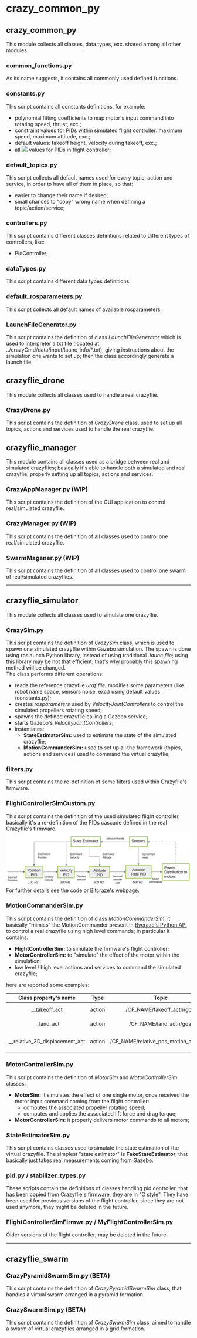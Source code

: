 # crazy_common_py
## crazy_common_py
This module collects all classes, data types, exc. shared among all other modules.
### common_functions.py
As its name suggests, it contains all commonly used defined functions.
### constants.py
This script contains all constants definitions, for example:
* polynomial fitting coefficients to map motor's input command into rotating speed, thrust, exc.;
* constraint values for PIDs within simulated flight controller: maximum speed, maximum attitude, exc.;
* default values: takeoff height, velocity during takeoff, exc.;
* all <img src="https://render.githubusercontent.com/render/math?math=k_p,k_i,k_d"> values for PIDs in flight controller;

### default_topics.py
This script collects all default names used for every topic, action and service, in order to have all of them in place,
so that:
* easier to change their name if desired;
* small chances to "copy" wrong name when defining a topic/action/service;

### controllers.py
This script contains different classes definitions related to different types of controllers, like:
* PidController;

### dataTypes.py
This script contains different data types definitions.

### default_rosparameters.py
This script collects all default names of available rosparameters.

### LaunchFileGenerator.py
This script contains the definition of class *LaunchFileGenerator* which is used to interpreter a txt file (located at 
../crazyCmd/data/input/launc_info/*.txt), giving instructions about the simulation one wants to set up; then the class 
accordingly generate a launch file.

## crazyflie_drone
This module collects all classes used to handle a real crazyflie.

### CrazyDrone.py
This script contains the definition of *CrazyDrone* class, used to set up all topics, actions and services used to 
handle the real crazyflie.

## crazyflie_manager
This module contains all classes used as a bridge between real and simulated crazyflies; basically it's able to handle 
both a simulated and real crazyflie, properly setting up all topics, actions and services.

### CrazyAppManager.py (WIP)
This script contains the definition of the GUI application to control real/simulated crazyflie.

### CrazyManager.py (WIP)
This script contains the definition of all classes used to control one real/simulated crazyflie.

### SwarmMaganer.py (WIP)
This script contains the definition of all classes used to control one swarm of real/simulated crazyflies.

---
## crazyflie_simulator
This module collects all classes used to simulate one crazyflie.

### CrazySim.py
This script contains the definition of *CrazySim* class, which is used to spawn one simulated crazyflie within Gazebo 
simulation. The spawn is done using roslaunch Python library, instead of using traditional *.launc file*; using this 
library may be not that efficient, that's why probably this spawning method will be changed. </br> 
The class performs different operations:
* reads the reference crazyflie *urdf file*, modifies some parameters (like robot name space, sensors noise, exc.) using default values (constants.py);
* creates *rosparameters* used by *VelocityJointControllers* to control the simulated propellers rotating speed;
* spawns the defined crazyflie calling a Gazebo service;
* starts Gazebo's *VelocityJointControllers*;
* instantiates:
  * **StateEstimatorSim:** used to estimate the state of the simulated crazyflie;
  * **MotionCommanderSim:** used to set up all the framework (topics, actions and services) used to command the virtual crazyflie;

### filters.py
This script contains the re-definition of some filters used within Crazyflie's firmware.

### FlightControllerSimCustom.py
This script contains the definition of the used simulated flight controller, basically it's a re-definition of the 
PIDs cascade defined in the real Crazyflie's firmware. </br>
![Crazyflie PIDs cascade](../../README_images/cascaded_pid_controller.png)
For further details see the code or [Bitcraze's webpage](https://www.bitcraze.io/documentation/repository/crazyflie-firmware/master/functional-areas/sensor-to-control/controllers/).

### MotionCommanderSim.py
This script contains the definition of class *MotionCommanderSim*, it basically "mimics" the MotionCommander present 
in [Bycraze's Python API](https://www.bitcraze.io/documentation/repository/crazyflie-lib-python/master/user-guides/python_api/)
to control a real crazyflie using high level commands; in particular it contains:
* **FlightControllerSim:** to simulate the firmware's flight controller;
* **MotorControllerSim:** to "simulate" the effect of the motor within the simulation;
* low level / high level actions and services to command the simulated crazyflie;

here are reported some examples:

Class property's name | Type | Topic | Type of message | Operation
:---: | :---: | :---: | :---: | :---: 
__takeoff_act | action | /CF_NAME/takeoff_actn/goal | TakeoffAction | performs takeoff
__land_act | action | /CF_NAME/land_actn/goal | TakeoffAction | performs landing
__relative_3D_displacement_act | action | /CF_NAME/relative_pos_motion_actn/goal | Destination3DAction | performs a relative motion

### MotorControllerSim.py
This script contains the definition of *MotorSim* and *MotorControllerSim* classes:
* **MotorSim:** it simulates the effect of one single motor, once received the motor input command coming from the flight controller:
  * computes the associated propeller rotating speed;
  * computes and applies the associated lift force and drag torque;
* **MotorControllerSim**: it properly delivers motor commands to all motors;

### StateEstimatorSim.py
This script contains classes used to simulate the state estimation of the virtual crazyflie. The simplest "state estimator"
 is **FakeStateEstimator**, that basically just takes real measurements coming from Gazebo.

### pid.py / stabilizer_types.py
These scripts contain the definitions of classes handling pid controller, that has been copied from Crazyflie's firmware,
they are in "C style". They have been used for previous versions of the flight controller, since they are not used 
anymore, they might be deleted in the future.

### FlightControllerSimFirmwr.py / MyFlightControllerSim.py
Older versions of the flight controller; may be deleted in the future.

---
## crazyflie_swarm
### CrazyPyramidSwarmSim.py (BETA)
This script contains the definition of *CrazyPyramidSwarmSim* class, that handles a virtual swarm arranged in a pyramid 
formation.

### CrazySwarmSim.py (BETA)
This script contains the definition of *CrazySwarmSim* class, aimed to handle a swarm of virtual crazyflies arranged in 
a grid formation.